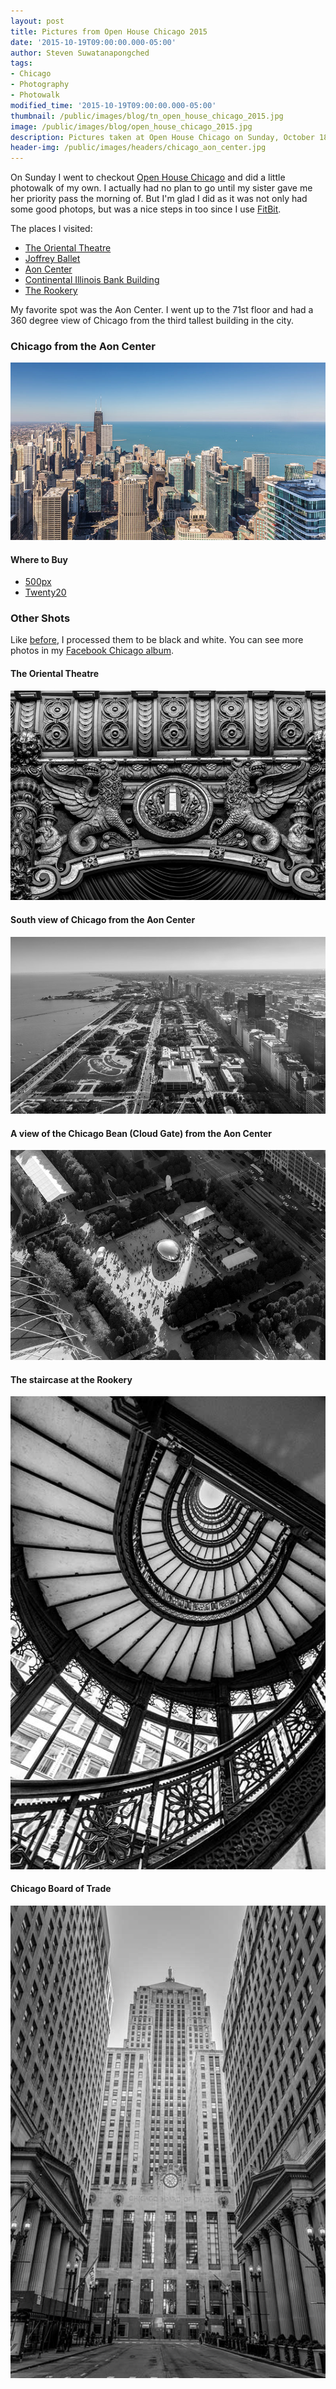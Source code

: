 ```yaml
---
layout: post
title: Pictures from Open House Chicago 2015
date: '2015-10-19T09:00:00.000-05:00'
author: Steven Suwatanapongched
tags:
- Chicago
- Photography
- Photowalk
modified_time: '2015-10-19T09:00:00.000-05:00'
thumbnail: /public/images/blog/tn_open_house_chicago_2015.jpg
image: /public/images/blog/open_house_chicago_2015.jpg
description: Pictures taken at Open House Chicago on Sunday, October 18, 2015.
header-img: /public/images/headers/chicago_aon_center.jpg
---
```


On Sunday I went to checkout [Open House Chicago](http://openhousechicago.org) and did a little photowalk of my own. I actually had no plan to go until my sister gave me her priority pass the morning of. But I'm glad I did as it was not only had some good photops, but was a nice steps in too since I use [FitBit](https://www.fitbit.com/).

The places I visited:

* [The Oriental Theatre](https://en.wikipedia.org/wiki/Oriental_Theatre_%28Chicago%29)
* [Joffrey Ballet](http://www.joffrey.org/)
* [Aon Center](http://www.aoncenter.info/toc.cfm)
* [Continental Illinois Bank Building](https://en.wikipedia.org/wiki/Continental_Illinois)
* [The Rookery](http://therookerybuilding.com/)

My favorite spot was the Aon Center. I went up to the 71st floor and had a 360 degree view of Chicago from the third tallest building in the city.

### Chicago from the Aon Center

![Open House Chicago 2015](/public/images/blog/open_house_chicago_2015.jpg)

#### Where to Buy

* [500px](https://500px.com/photo/125757581/chicago-from-aon-center-by-steven-suwatanapongched?ctx_page=1&from=user&user_id=747967)
* [Twenty20](https://www.twenty20.com/photos/9022bef8-41ba-4aa3-8215-d62089736075)

### Other Shots

Like [before](/2015/09/adams-wabash-cta-station), I processed them to be black and white. You can see more photos in my [Facebook Chicago album](https://www.facebook.com/media/set/?set=a.951834838214874.1073741896.408588035872893&type=3).

#### The Oriental Theatre

![Open House Chicago 1](/public/images/blog/open_house_chicago_2015_01.jpg)

#### South view of Chicago from the Aon Center

![Open House Chicago 2](/public/images/blog/open_house_chicago_2015_02.jpg)

#### A view of the Chicago Bean (Cloud Gate) from the Aon Center

![Open House Chicago 3](/public/images/blog/open_house_chicago_2015_03.jpg)

#### The staircase at the Rookery

![Open House Chicago 4](/public/images/blog/open_house_chicago_2015_04.jpg)

#### Chicago Board of Trade

![Open House Chicago 5](/public/images/blog/open_house_chicago_2015_05.jpg)
